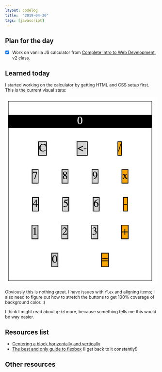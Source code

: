 ```yaml
---
layout: codelog
title:  "2019-04-30"
tags: [javascript]
---
```


## Plan for the day

- [x] Work on vanilla JS calculator from [Complete Intro to Web Development, v2](https://frontendmasters.com/courses/web-development-v2/) class.

## Learned today

I started working on the calculator by getting HTML and CSS setup first. This is the current visual state:

![Calculator progress 01](../../assets/img/blog/calc-progress-01.png)

Obviously this is nothing great. I have issues with `flex` and aligning items; I also need to figure out how to stretch the buttons to get 100% coverage of background color. :(

I think I might read about `grid` more, because something tells me this would be way easier.

## Resources list

- [Centering a block horizontally and vertically](https://css-tricks.com/centering-css-complete-guide/#center-horizontally-and-vertically)
- [The best and only guide to flexbox](https://css-tricks.com/snippets/css/a-guide-to-flexbox/) (I get back to it constantly!)

## Other resources
